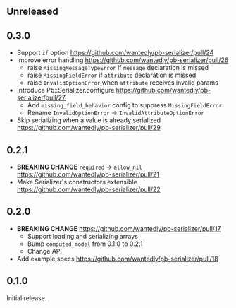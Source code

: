 ## Unreleased

## 0.3.0

- Support `if` option https://github.com/wantedly/pb-serializer/pull/24
- Improve error handling https://github.com/wantedly/pb-serializer/pull/26
    - raise `MissingMessageTypeError` if `message` declaration is missed
    - raise `MissingFieldError` if `attribute` declaration is missed
    - raise `InvalidOptionError` when `attribute` receives invalid params
- Introduce Pb::Serializer.configure https://github.com/wantedly/pb-serializer/pull/27
    - Add `missing_field_behavior` config to suppress `MissingFieldError`
    - Rename `InvalidOptionError` -> `InvalidAttributeOptionError`
- Skip serializing when a value is already serialized https://github.com/wantedly/pb-serializer/pull/29


## 0.2.1

- **BREAKING CHANGE** `required` -> `allow_nil` https://github.com/wantedly/pb-serializer/pull/21
- Make Serializer's constructors extensible https://github.com/wantedly/pb-serializer/pull/22

## 0.2.0

- **BREAKING CHANGE** https://github.com/wantedly/pb-serializer/pull/17
  - Support loading and serializing arrays
  - Bump `computed_model` from 0.1.0 to 0.2.1
  - Change API
- Add example specs https://github.com/wantedly/pb-serializer/pull/18


## 0.1.0

Initial release.
